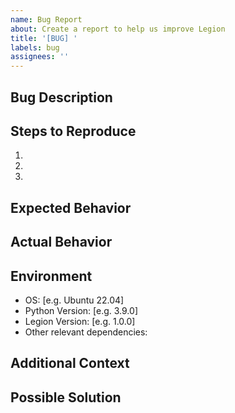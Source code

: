 ```yaml
---
name: Bug Report
about: Create a report to help us improve Legion
title: '[BUG] '
labels: bug
assignees: ''
---
```


## Bug Description
<!-- A clear and concise description of what the bug is -->

## Steps to Reproduce
1. 
2. 
3. 

## Expected Behavior
<!-- What you expected to happen -->

## Actual Behavior
<!-- What actually happened -->

## Environment
- OS: [e.g. Ubuntu 22.04]
- Python Version: [e.g. 3.9.0]
- Legion Version: [e.g. 1.0.0]
- Other relevant dependencies:

## Additional Context
<!-- Add any other context about the problem here -->

## Possible Solution
<!-- If you have suggestions on a fix for the bug, please describe them here -->